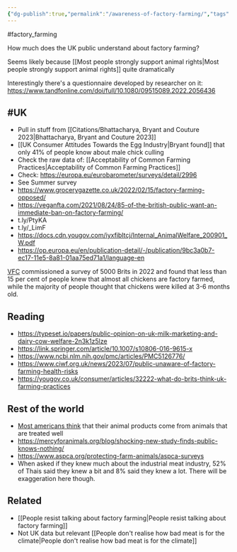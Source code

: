 ```yaml
---
{"dg-publish":true,"permalink":"/awareness-of-factory-farming/","tags":["consumer_attitudes","factory_farming","uk"],"created":"2025-10-23T17:42:47.981+01:00","updated":"2025-10-23T18:06:08.740+01:00"}
---
```


#factory_farming 

How much does the UK public understand about factory farming?

Seems likely because [[Most people strongly support animal rights\|Most people strongly support animal rights]] quite dramatically

Interestingly there's a questionnaire developed by researcher on it: https://www.tandfonline.com/doi/full/10.1080/09515089.2022.2056436

## #UK
- Pull in stuff from [[Citations/Bhattacharya, Bryant and Couture 2023\|Bhattacharya, Bryant and Couture 2023]]
- [[UK Consumer Attitudes Towards the Egg Industry\|Bryant found]] that only 41% of people know about male chick culling
- Check the raw data of: [[Acceptability of Common Farming Practices\|Acceptability of Common Farming Practices]]
- Check: https://europa.eu/eurobarometer/surveys/detail/2996
- See Summer survey
- https://www.grocerygazette.co.uk/2022/02/15/factory-farming-opposed/
- https://veganfta.com/2021/08/24/85-of-the-british-public-want-an-immediate-ban-on-factory-farming/
- t.ly/PtyKA
- t.ly/_LimF
- https://docs.cdn.yougov.com/iyxfibltcj/Internal_AnimalWelfare_200901_W.pdf 
- https://op.europa.eu/en/publication-detail/-/publication/9bc3a0b7-ec17-11e5-8a81-01aa75ed71a1/language-en

[VFC](https://vfcfoods.com/survey-finds-consumers-kept-in-the-dark-about-factory-farming/) commissioned a survey of 5000 Brits in 2022 and found that less than 15 per cent of people knew that almost all chickens are factory farmed, while the majority of people thought that chickens were killed at 3-6 months old.

## Reading
- https://typeset.io/papers/public-opinion-on-uk-milk-marketing-and-dairy-cow-welfare-2n3k1z5lze
- https://link.springer.com/article/10.1007/s10806-016-9615-x
- https://www.ncbi.nlm.nih.gov/pmc/articles/PMC5126776/
- https://www.ciwf.org.uk/news/2023/07/public-unaware-of-factory-farming-health-risks
- https://yougov.co.uk/consumer/articles/32222-what-do-brits-think-uk-farming-practices

## Rest of the world
- [Most americans think](https://www.sentienceinstitute.org/aft-survey-2021) that their animal products come from animals that are treated well
- https://mercyforanimals.org/blog/shocking-new-study-finds-public-knows-nothing/
- https://www.aspca.org/protecting-farm-animals/aspca-surveys
- When asked if they knew much about the industrial meat industry, 52% of Thais said they knew a bit and 8% said they knew a lot. There will be exaggeration here though.
## Related
- [[People resist talking about factory farming\|People resist talking about factory farming]]
- Not UK data but relevant [[People don't realise how bad meat is for the climate\|People don't realise how bad meat is for the climate]]

